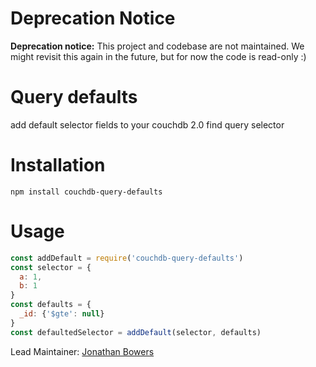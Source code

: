 # Deprecation Notice 

**Deprecation notice:** This project and codebase are not maintained. We might revisit this again in the future, but for now the code is read-only :)

# Query defaults

add default selector fields to your couchdb 2.0 find query selector

Installation
============

    npm install couchdb-query-defaults

Usage
=====

```javascript
const addDefault = require('couchdb-query-defaults')
const selector = {
  a: 1,
  b: 1
}
const defaults = {
  _id: {'$gte': null}
}
const defaultedSelector = addDefault(selector, defaults)
```

Lead Maintainer: [Jonathan Bowers](https://github.com/jonotron)


